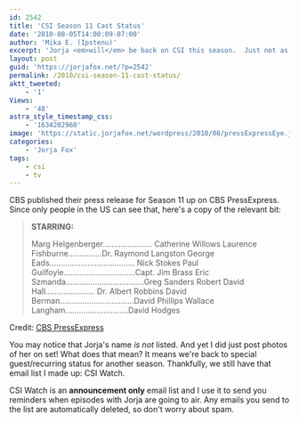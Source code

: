 ```yaml
---
id: 2542
title: 'CSI Season 11 Cast Status'
date: '2010-08-05T14:00:09-07:00'
author: 'Mika E. (Ipstenu)'
excerpt: 'Jorja <em>will</em> be back on CSI this season.  Just not as a full cast member.'
layout: post
guid: 'https://jorjafox.net/?p=2542'
permalink: /2010/csi-season-11-cast-status/
aktt_tweeted:
    - '1'
Views:
    - '48'
astra_style_timestamp_css:
    - '1634202960'
image: 'https://static.jorjafox.net/wordpress/2010/08/pressExpressEye.jpg'
categories:
    - 'Jorja Fox'
tags:
    - csi
    - tv
---
```


CBS published their press release for Season 11 up on CBS PressExpress.  Since only people in the US can see that, here's a copy of the relevant bit:
<blockquote><strong>STARRING:</strong>

Marg Helgenberger...................... Catherine Willows
Laurence Fishburne...............Dr. Raymond Langston
George Eads...................................... Nick Stokes
Paul Guilfoyle................................Capt. Jim Brass
Eric Szmanda...................................Greg Sanders
Robert David Hall...................... Dr. Albert Robbins
David Berman.................................David Phillips
Wallace Langham............................David Hodges
</blockquote>
Credit: <a href="http://www.cbspressexpress.com/div.php/cbs_entertainment/original?id=231&dpid=56">CBS PressExpress</a>

You may notice that Jorja's name <em>is not</em> listed.  And yet I did just post photos of her on set!  What does that mean?  It means we're back to special guest/recurring status for another season.  Thankfully, we still have that email list I made up: CSI Watch.

CSI Watch is an <strong>announcement only</strong> email list and I use it to send you reminders when episodes with Jorja are going to air.  Any emails you send to the list are automatically deleted, so don't worry about spam.